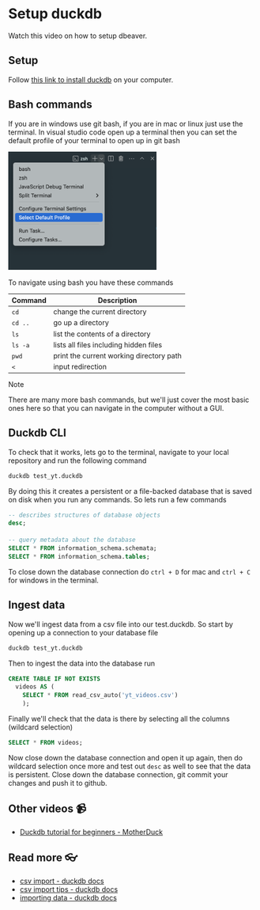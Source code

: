 # Setup duckdb

Watch this video on how to setup dbeaver.

<!-- [![setup duckdb and dbeaver and testing](https://github.com/kokchun/assets/blob/main/oop_advanced/dbeaver_setup.png?raw=true)](https://youtu.be/b9VMLSXKHwk) -->

## Setup

Follow [this link to install duckdb](https://duckdb.org/docs/installation/?version=stable&environment=cli&platform=macos&download_method=package_manager) on your computer.

## Bash commands

If you are in windows use git bash, if you are in mac or linux just use the terminal. In visual studio code open up a terminal then you can set the default profile of your terminal to open up in git bash

<img src="https://github.com/kokchun/assets/blob/main/sql/default_profile.png?raw=true" width=300/>

To navigate using bash you have these commands

| Command | Description                              |
| ------- | ---------------------------------------- |
| `cd`    | change the current directory             |
| `cd ..` | go up a directory                        |
| `ls`    | list the contents of a directory         |
| `ls -a` | lists all files including hidden files   |
| `pwd`   | print the current working directory path |
| `<`     | input redirection                        |

> [!NOTE]
> There are many more bash commands, but we'll just cover the most basic ones here so that you can navigate in the computer without a GUI.

## Duckdb CLI

To check that it works, lets go to the terminal, navigate to your local repository and run the following command

```bash
duckdb test_yt.duckdb
```

By doing this it creates a persistent or a file-backed database that is saved on disk when you run any commands. So lets run a few commands

```sql
-- describes structures of database objects
desc;

-- query metadata about the database
SELECT * FROM information_schema.schemata;
SELECT * FROM information_schema.tables;
```

To close down the database connection do `ctrl + D` for mac and `ctrl + C` for windows in the terminal.

## Ingest data

Now we'll ingest data from a csv file into our test.duckdb. So start by opening up a connection to your database file

```bash
duckdb test_yt.duckdb
```

Then to ingest the data into the database run

```sql
CREATE TABLE IF NOT EXISTS
  videos AS (
    SELECT * FROM read_csv_auto('yt_videos.csv')
    );
```

Finally we'll check that the data is there by selecting all the columns (wildcard selection)

```sql
SELECT * FROM videos;
```

Now close down the database connection and open it up again, then do wildcard selection once more and test out `desc` as well to see that the data is persistent. Close down the database connection, git commit your changes and push it to github.

## Other videos 📹

- [Duckdb tutorial for beginners - MotherDuck](https://www.youtube.com/watch?v=ZX5FdqzGT1E&t=19s)

## Read more 👓

- [csv import - duckdb docs](https://duckdb.org/docs/data/csv/overview)
- [csv import tips - duckdb docs](https://duckdb.org/docs/data/csv/tips)
- [importing data - duckdb docs](https://duckdb.org/docs/data/overview)
